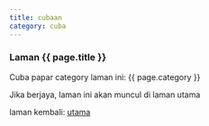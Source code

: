 ```yaml
---
title: cubaan
category: cuba
---
```


### Laman {{ page.title }}

Cuba papar category laman ini: {{ page.category }}

Jika berjaya, laman ini akan muncul di laman utama

laman kembali: [utama][0]

  [0]: ../index.md
